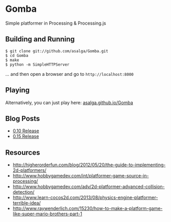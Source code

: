 Gomba
=====

Simple platformer in Processing & Processing.js

Building and Running
--------------------
```shell
$ git clone git://github.com/asalga/Gomba.git
$ cd Gomba
$ make
$ python -m SimpleHTTPServer
```

... and then open a browser and go to `http://localhost:8000`

Playing
-------
Alternatively, you can just play here: [asalga.github.io/Gomba](http://asalga.github.io/Gomba/)

Blog Posts
----------

* [0.10 Release](http://asalga.wordpress.com/2014/09/20/gomba-0-1/)
* [0.15 Release](http://asalga.wordpress.com/2014/10/25/gomba-0-15/)

Resources
---------
* http://higherorderfun.com/blog/2012/05/20/the-guide-to-implementing-2d-platformers/
* http://www.hobbygamedev.com/int/platformer-game-source-in-processing/
* http://www.hobbygamedev.com/adv/2d-platformer-advanced-collision-detection/
* http://www.learn-cocos2d.com/2013/08/physics-engine-platformer-terrible-idea/
* http://www.raywenderlich.com/15230/how-to-make-a-platform-game-like-super-mario-brothers-part-1


